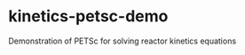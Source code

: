 kinetics-petsc-demo
===================

Demonstration of PETSc for solving reactor kinetics equations